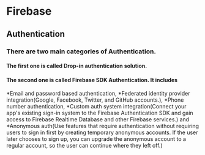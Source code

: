 # Firebase
## Authentication
### There are two main categories of Authentication.
#### The first one is called Drop-in authentication solution.
#### The second one is called Firebase SDK Authentication. It includes 
*Email and password based authentication, 
*Federated identity provider integration(Google, Facebook, Twitter, and GitHub accounts.), 
*Phone number authentication, 
*Custom auth system integration(Connect your app's existing sign-in system to the Firebase Authentication SDK and gain access to Firebase Realtime Database and other Firebase services.) and 
*Anonymous auth(Use features that require authentication without requiring users to sign in first by creating temporary anonymous accounts. If the user later chooses to sign up, you can upgrade the anonymous account to a regular account, so the user can continue where they left off.)

